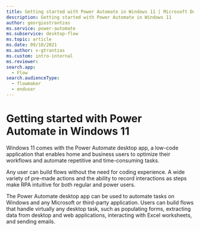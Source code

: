 ```yaml
---
title: Getting started with Power Automate in Windows 11 | Microsoft Docs
description: Getting started with Power Automate in Windows 11
author: georgiostrantzas
ms.service: power-automate
ms.subservice: desktop-flow
ms.topic: article 
ms.date: 09/10/2021
ms.author: v-gtrantzas
ms.custom: intro-internal
ms.reviewer:
search.app: 
  - Flow
search.audienceType: 
  - flowmaker
  - enduser
---
```


# Getting started with Power Automate in Windows 11

Windows 11 comes with the Power Automate desktop app, a low-code application that enables home and business users to optimize their workflows and automate repetitive and time-consuming tasks. 

Any user can build flows without the need for coding experience. A wide variety of pre-made actions and the ability to record interactions as steps make RPA intuitive for both regular and power users.

The Power Automate desktop app can be used to automate tasks on Windows and any Microsoft or third-party application. Users can build flows that handle virtually any desktop task, such as populating forms, extracting data from desktop and web applications, interacting with Excel worksheets, and sending emails. 